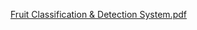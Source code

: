 [Fruit Classification & Detection System.pdf](https://github.com/user-attachments/files/17952239/Fruit.Classification.Detection.System.pdf)
